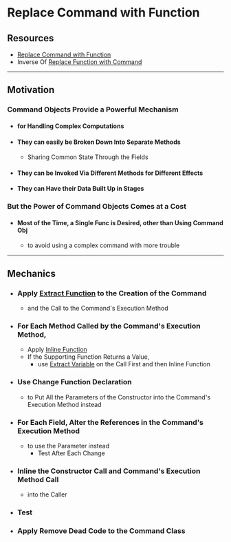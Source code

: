 # Replace Command with Function


## Resources

- [Replace Command with Function](https://memberservices.informit.com/my_account/webedition/9780135425664/html/replacecommandwithfunction.html)
- Inverse Of [Replace Function with Command](https://memberservices.informit.com/my_account/webedition/9780135425664/html/replacefunctionwithcommand.html)


---
## Motivation

### Command Objects Provide a Powerful Mechanism 
- #### for Handling Complex Computations
- #### They can easily be Broken Down Into Separate Methods 
  - Sharing Common State Through the Fields
- #### They can be Invoked Via Different Methods for Different Effects
- #### They can Have their Data Built Up in Stages

### But the Power of Command Objects Comes at a Cost
- #### Most of the Time, a Single Func is Desired, other than Using Command Obj
  - to avoid using a complex command with more trouble 


---
## Mechanics

- ### Apply [Extract Function](https://memberservices.informit.com/my_account/webedition/9780135425664/html/extractfunction.html) to the Creation of the Command 
  - and the Call to the Command's Execution Method

- ### For Each Method Called by the Command's Execution Method, 
  - Apply [Inline Function](https://memberservices.informit.com/my_account/webedition/9780135425664/html/inlinefunction.html)
  - If the Supporting Function Returns a Value, 
    - use [Extract Variable](https://memberservices.informit.com/my_account/webedition/9780135425664/html/extractvariable.html) on the Call First and then Inline Function

- ### Use Change Function Declaration 
  - to Put All the Parameters of the Constructor into the Command's Execution Method instead

- ### For Each Field, Alter the References in the Command's Execution Method 
  - to use the Parameter instead
    - Test After Each Change

- ### Inline the Constructor Call and Command's Execution Method Call 
  - into the Caller

- ### Test

- ### Apply Remove Dead Code to the Command Class

